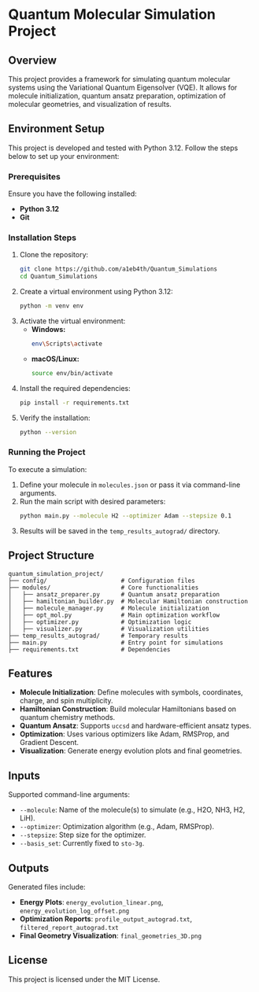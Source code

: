 # Quantum Molecular Simulation Project

## Overview
This project provides a framework for simulating quantum molecular systems using the Variational Quantum Eigensolver (VQE). It allows for molecule initialization, quantum ansatz preparation, optimization of molecular geometries, and visualization of results.

## Environment Setup
This project is developed and tested with Python 3.12. Follow the steps below to set up your environment:

### Prerequisites
Ensure you have the following installed:
- **Python 3.12**
- **Git**

### Installation Steps
1. Clone the repository:
   ```bash
   git clone https://github.com/a1eb4th/Quantum_Simulations
   cd Quantum_Simulations
   ```
2. Create a virtual environment using Python 3.12:
   ```bash
   python -m venv env
   ```
3. Activate the virtual environment:
   - **Windows:**
     ```bash
     env\Scripts\activate
     ```
   - **macOS/Linux:**
     ```bash
     source env/bin/activate
     ```
4. Install the required dependencies:
   ```bash
   pip install -r requirements.txt
   ```
5. Verify the installation:
   ```bash
   python --version
   ```

### Running the Project
To execute a simulation:
1. Define your molecule in `molecules.json` or pass it via command-line arguments.
2. Run the main script with desired parameters:
   ```bash
   python main.py --molecule H2 --optimizer Adam --stepsize 0.1
   ```
3. Results will be saved in the `temp_results_autograd/` directory.

## Project Structure
```plaintext
quantum_simulation_project/
├── config/                     # Configuration files
├── modules/                    # Core functionalities
│   ├── ansatz_preparer.py      # Quantum ansatz preparation
│   ├── hamiltonian_builder.py  # Molecular Hamiltonian construction
│   ├── molecule_manager.py     # Molecule initialization
│   ├── opt_mol.py              # Main optimization workflow
│   ├── optimizer.py            # Optimization logic
│   ├── visualizer.py           # Visualization utilities
├── temp_results_autograd/      # Temporary results
├── main.py                     # Entry point for simulations
├── requirements.txt            # Dependencies
```

## Features
- **Molecule Initialization**: Define molecules with symbols, coordinates, charge, and spin multiplicity.
- **Hamiltonian Construction**: Build molecular Hamiltonians based on quantum chemistry methods.
- **Quantum Ansatz**: Supports `uccsd` and hardware-efficient ansatz types.
- **Optimization**: Uses various optimizers like Adam, RMSProp, and Gradient Descent.
- **Visualization**: Generate energy evolution plots and final geometries.

## Inputs
Supported command-line arguments:
- `--molecule`: Name of the molecule(s) to simulate (e.g., H2O, NH3, H2, LiH).
- `--optimizer`: Optimization algorithm (e.g., Adam, RMSProp).
- `--stepsize`: Step size for the optimizer.
- `--basis_set`: Currently fixed to `sto-3g`.

## Outputs
Generated files include:
- **Energy Plots**: `energy_evolution_linear.png`, `energy_evolution_log_offset.png`
- **Optimization Reports**: `profile_output_autograd.txt`, `filtered_report_autograd.txt`
- **Final Geometry Visualization**: `final_geometries_3D.png`

## License
This project is licensed under the MIT License.
